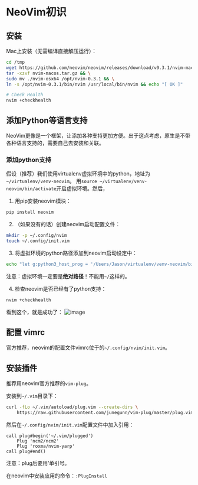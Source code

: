 # NeoVim初识


## 安装

Mac上安装（无需编译直接解压运行）：
```sh
cd /tmp
wget https://github.com/neovim/neovim/releases/download/v0.3.1/nvim-macos.tar.gz && \
tar -xzvf nvim-macos.tar.gz && \
sudo mv ./nvim-osx64 /opt/nvim-0.3.1 && \
ln -s /opt/nvim-0.3.1/bin/nvim /usr/local/bin/nvim && echo "[ OK ]"

# Check Health
nvim +checkhealth
```

## 添加Python等语言支持

NeoVim更像是一个框架，让添加各种支持更加方便。出于这点考虑，原生是不带各种语言支持的，需要自己去安装和关联。

### 添加python支持
假设（推荐）我们使用virtualenv虚拟环境中的python，地址为`~/virtualenv/venv-neovim`。
用`source ~/virtualenv/venv-neovim/bin/activate`开启虚拟环境。然后，

1. 用pip安装neovim模块：
```sh
pip install neovim
```

2. （如果没有的话）创建neovim启动配置文件：
```sh
mkdir -p ~/.config/nvim
touch ~/.config/init.vim
```

3. 将虚拟环境的python路径添加到neovim启动设定中：
```sh
echo "let g:python3_host_prog = '/Users/Jason/virtualenv/venv-neovim/bin/python' " >> ~/.config/nvim/init.vim
```
注意：虚拟环境一定要是**绝对路径**！不能用`~/`这样的。

4. 检查neovim是否已经有了python支持：
```sh
nvim +checkhealth
```

看到这个，就是成功了：
![image](https://user-images.githubusercontent.com/14041622/49441743-62711000-f802-11e8-9d3b-9a4f72c450c9.png)


## 配置 vimrc

官方推荐，neovim的配置文件vimrc位于的`~/.config/nvim/init.vim`。


## 安装插件

推荐用neovim官方推荐的`vim-plug`。

安装到`~/.vim`目录下：
```sh
curl -fLo ~/.vim/autoload/plug.vim --create-dirs \
    https://raw.githubusercontent.com/junegunn/vim-plug/master/plug.vim
```

然后在`~/.config/nvim/init.vim`配置文件中加入引用：
```vim
call plug#begin('~/.vim/plugged')
    Plug 'ncm2/ncm2'
    Plug 'roxma/nvim-yarp'
call plug#end()
```
注意：plug后要用’单引号。

在neovim中安装应用的命令：`:PlugInstall`

